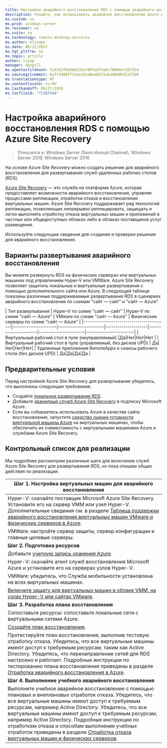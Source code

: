 ```yaml
---
title: Настройка аварийного восстановления RDS с помощью аварийного восстановления Azure
description: Узнайте, как использовать аварийное восстановление Azure для аварийного восстановления развертывания RDS.
ms.custom: na
ms.prod: windows-server
ms.reviewer: na
ms.suite: na
ms.technology: remote-desktop-services
ms.author: elizapo
ms.date: 06/12/2017
ms.tgt_pltfrm: na
ms.topic: article
author: lizap
manager: dongill
ms.openlocfilehash: 514262fde3b433baf89fe8f5a0cf8b04ef267354
ms.sourcegitcommit: 6aff3d88ff22ea141a6ea6572a5ad8dd6321f199
ms.translationtype: HT
ms.contentlocale: ru-RU
ms.lasthandoff: 09/27/2019
ms.locfileid: "71387544"
---
```

# <a name="set-up-disaster-recovery-for-rds-using-azure-site-recovery"></a>Настройка аварийного восстановления RDS с помощью Azure Site Recovery

>Относится к: Windows Server (Semi-Annual Channel), Windows Server 2019, Windows Server 2016

На основе Azure Site Recovery можно создать решение для аварийного восстановления для развертывания служб удаленных рабочих столов (RDS). 

[Azure Site Recovery](/azure/site-recovery/site-recovery-overview) — это служба на платформе Azure, которая предоставляет возможности аварийного восстановления, управляя процессами репликации, отработки отказа и восстановления виртуальных машин. Azure Site Recovery поддерживает ряд технологий репликации, позволяющих непрерывно реплицировать, защищать и легко выполнять отработку отказа виртуальных машин и приложений в частных или общедоступных облаках либо в облаках поставщиков услуг размещения. 

Используйте следующие сведения для создания и проверки решения для аварийного восстановления.

## <a name="disaster-recovery-deployment-options"></a>Варианты развертывания аварийного восстановления

Вы можете развернуть RDS на физических серверах или виртуальных машинах под управлением Hyper-V или VMWare. Azure Site Recovery позволяет защитить локальные и виртуальные развертывания с помощью дополнительного сайта или Azure. В следующей таблице показаны различные поддерживаемые развертывания RDS в сценариях аварийного восстановления по схемам "сайт — сайт" и "сайт — Azure".

| Тип развертывания                          | Hyper-V по схеме "сайт — сайт" | Hyper-V по схеме "сайт — Azure" | VMware по схеме "сайт — Azure" | Физические серверы по схеме "сайт — Azure" |
|------------------------------------------|----------------------|-----------------------|---------------------|----------------------|-----------------------|------------------------|
| Виртуальный рабочий стол в пуле (неуправляемый)       |Да|Нет|Нет|Нет |
| Виртуальный рабочий стол в пуле (управляемый, без дисков UPD) | Да|Нет|Нет|Нет|
| Удаленные приложения RemoteApps и сеансы рабочего стола (без дисков UPD) | Да|Да|Да|Да  |

## <a name="prerequisites"></a>Предварительные условия

Перед настройкой Azure Site Recovery для развертывания убедитесь, что выполнены следующие требования.

- Создайте [локальное развертывание RDS](rds-deploy-infrastructure.md).
- Добавьте [хранилище служб Azure Site Recovery](/azure/site-recovery/site-recovery-vmm-to-azure#create-a-recovery-services-vault) в подписку Microsoft Azure.
- Если вы собираетесь использовать Azure в качестве сайта восстановления, запустите [средство оценки готовности виртуальной машины Azure](https://azure.microsoft.com/downloads/vm-readiness-assessment/) на виртуальных машинах, чтобы обеспечить их совместимость с виртуальными машинами Azure и службами Azure Site Recovery.
 
## <a name="implementation-checklist"></a>Контрольный список для реализации

Мы подробнее рассмотрим различные шаги для включения служб Azure Site Recovery для развертывания RDS, но пока опишем общие действия по реализации.

| **Шаг 1. Настройка виртуальных машин для аварийного восстановления**                                                                                                                                                                                               |
|--------------------------------------------------------------------------------------------------------------------------------------------------------------------------------------------------------------------------------------------|
| Hyper-V: скачайте поставщик Microsoft Azure Site Recovery. Установите его на сервер VMM или узел Hyper-V. Дополнительные сведения см. в разделе [Таблица поддержки аварийного восстановления виртуальных машин VMware и физических серверов в Azure](/azure/site-recovery/site-recovery-prereq).                                                                                                                             |
| VMWare: настройте сервер защиты, сервер конфигурации и главные целевые серверы.                                                                                                                                                      |
| **Шаг 2. Подготовка ресурсов**                                                                                                                                                                                                           |
| Добавьте [учетную запись хранения Azure](/azure/storage/storage-create-storage-account).                                                                                                                                                                                                              |
| Hyper-V: скачайте агент служб восстановления Microsoft Azure и установите его на серверах узлов Hyper-V.                                                                                                                                     |
| VMWare: убедитесь, что Служба мобильности установлена на всех виртуальных машинах.                                                                                                                                                                           |
| [Включите защиту для виртуальных машин в облаке VMM, на узлах Hyper-V или сайтах VMware](rds-enable-dr-with-asr.md).                                                                                                                                                                    |
| **Шаг 3. Разработка плана восстановления**                                                                                                                                                                                                        |
| Сопоставьте ресурсы: сопоставьте локальные сети с виртуальными сетями Azure.                                                                                                                                                                              |
| [Создайте план восстановления](rds-disaster-recovery-plan.md). |
| Протестируйте план восстановления, выполнив тестовую отработку отказа. Убедитесь, что все виртуальные машины имеют доступ к требуемым ресурсам, таким как Active Directory. Убедитесь, что перенаправление сетей для RDS настроено и работает. Подробные инструкции по тестированию плана восстановления приведены в разделе [Отработка аварийного восстановления в Azure](/azure/site-recovery/site-recovery-test-failover-to-azure).|
| **Шаг 4. Выполнение учебного аварийного восстановления**                                                                                                                                                                                                     |
| Выполните учебное аварийное восстановление с помощью плановых и внеплановых отработок отказа. Убедитесь, что все виртуальные машины имеют доступ к требуемым ресурсам, например Active Directory. Убедитесь, что все виртуальные машины имеют доступ к требуемым ресурсам, например Active Directory. Подробные инструкции по отработкам отказа и способам выполнения учебных отработок приведены в разделе [Отработка отказа виртуальных машин и физических серверов](/azure/site-recovery/site-recovery-failover).|


